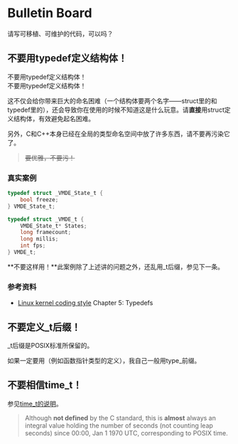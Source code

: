 Bulletin Board
==============

请写可移植、可维护的代码，可以吗？

不要用typedef定义结构体！
-------------------------

不要用typedef定义结构体！<br>
不要用typedef定义结构体！

这不仅会给你带来巨大的命名困难（一个结构体要两个名字——struct里的和typedef里的），还会导致你在使用的时候不知道这是什么玩意。请**直接**用struct定义结构体，有效避免起名困难。

另外，C和C++本身已经在全局的类型命名空间中放了许多东西，请不要再污染它了。

> ~~要优雅，不要污！~~

### 真实案例

```c
typedef struct _VMDE_State_t {
	bool freeze;
} VMDE_State_t;

typedef struct _VMDE_t {
	VMDE_State_t* States;
	long framecount;
	long millis;
	int fps;
} VMDE_t;
```

**不要这样用！**此案例除了上述讲的问题之外，还乱用_t后缀，参见下一条。

### 参考资料

 + [Linux kernel coding style] Chapter 5: Typedefs

不要定义_t后缀！
----------------

_t后缀是POSIX标准所保留的。

如果一定要用（例如函数指针类型的定义），我自己一般用type_前缀。

不要相信time_t！
----------------

参见[time_t的说明](http://en.cppreference.com/w/c/chrono/time_t)。

> Although **not defined** by the C standard, this is **almost** always an integral value holding the number of seconds (not counting leap seconds) since 00:00, Jan 1 1970 UTC, corresponding to POSIX time.

[Linux kernel coding style]: https://www.kernel.org/doc/Documentation/CodingStyle
